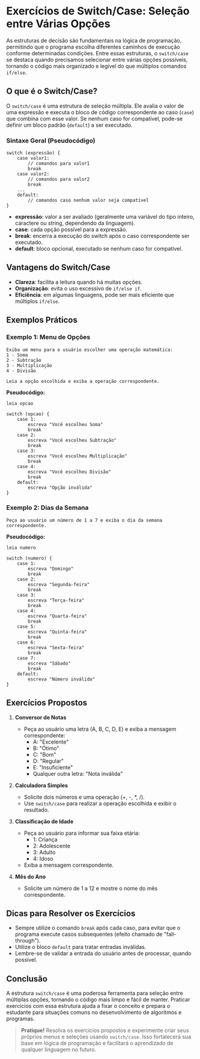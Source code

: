 
# Exercícios de Switch/Case: Seleção entre Várias Opções

As estruturas de decisão são fundamentais na lógica de programação, permitindo que o programa escolha diferentes caminhos de execução conforme determinadas condições. Entre essas estruturas, o `switch/case` se destaca quando precisamos selecionar entre várias opções possíveis, tornando o código mais organizado e legível do que múltiplos comandos `if/else`.

## O que é o Switch/Case?

O `switch/case` é uma estrutura de seleção múltipla. Ele avalia o valor de uma expressão e executa o bloco de código correspondente ao caso (`case`) que combina com esse valor. Se nenhum caso for compatível, pode-se definir um bloco padrão (`default`) a ser executado.

### Sintaxe Geral (Pseudocódigo)

```plaintext
switch (expressão) {
    case valor1:
        // comandos para valor1
        break
    case valor2:
        // comandos para valor2
        break
    ...
    default:
        // comandos caso nenhum valor seja compatível
}
```

- **expressão**: valor a ser avaliado (geralmente uma variável do tipo inteiro, caractere ou string, dependendo da linguagem).
- **case**: cada opção possível para a expressão.
- **break**: encerra a execução do switch após o caso correspondente ser executado.
- **default**: bloco opcional, executado se nenhum caso for compatível.

## Vantagens do Switch/Case

- **Clareza**: facilita a leitura quando há muitas opções.
- **Organização**: evita o uso excessivo de `if/else if`.
- **Eficiência**: em algumas linguagens, pode ser mais eficiente que múltiplos `if/else`.

## Exemplos Práticos

### Exemplo 1: Menu de Opções

```plaintext
Exiba um menu para o usuário escolher uma operação matemática:
1 - Soma
2 - Subtração
3 - Multiplicação
4 - Divisão

Leia a opção escolhida e exiba a operação correspondente.
```

**Pseudocódigo:**

```plaintext
leia opcao

switch (opcao) {
    case 1:
        escreva "Você escolheu Soma"
        break
    case 2:
        escreva "Você escolheu Subtração"
        break
    case 3:
        escreva "Você escolheu Multiplicação"
        break
    case 4:
        escreva "Você escolheu Divisão"
        break
    default:
        escreva "Opção inválida"
}
```

### Exemplo 2: Dias da Semana

```plaintext
Peça ao usuário um número de 1 a 7 e exiba o dia da semana correspondente.
```

**Pseudocódigo:**

```plaintext
leia numero

switch (numero) {
    case 1:
        escreva "Domingo"
        break
    case 2:
        escreva "Segunda-feira"
        break
    case 3:
        escreva "Terça-feira"
        break
    case 4:
        escreva "Quarta-feira"
        break
    case 5:
        escreva "Quinta-feira"
        break
    case 6:
        escreva "Sexta-feira"
        break
    case 7:
        escreva "Sábado"
        break
    default:
        escreva "Número inválido"
}
```

## Exercícios Propostos

1. **Conversor de Notas**
   - Peça ao usuário uma letra (A, B, C, D, E) e exiba a mensagem correspondente:
     - A: "Excelente"
     - B: "Ótimo"
     - C: "Bom"
     - D: "Regular"
     - E: "Insuficiente"
     - Qualquer outra letra: "Nota inválida"

2. **Calculadora Simples**
   - Solicite dois números e uma operação (+, -, *, /).
   - Use `switch/case` para realizar a operação escolhida e exibir o resultado.

3. **Classificação de Idade**
   - Peça ao usuário para informar sua faixa etária:
     - 1: Criança
     - 2: Adolescente
     - 3: Adulto
     - 4: Idoso
   - Exiba a mensagem correspondente.

4. **Mês do Ano**
   - Solicite um número de 1 a 12 e mostre o nome do mês correspondente.

## Dicas para Resolver os Exercícios

- Sempre utilize o comando `break` após cada caso, para evitar que o programa execute casos subsequentes (efeito chamado de "fall-through").
- Utilize o bloco `default` para tratar entradas inválidas.
- Lembre-se de validar a entrada do usuário antes de processar, quando possível.

## Conclusão

A estrutura `switch/case` é uma poderosa ferramenta para seleção entre múltiplas opções, tornando o código mais limpo e fácil de manter. Praticar exercícios com essa estrutura ajuda a fixar o conceito e prepara o estudante para situações comuns no desenvolvimento de algoritmos e programas.

> **Pratique!** Resolva os exercícios propostos e experimente criar seus próprios menus e seleções usando `switch/case`. Isso fortalecerá sua base em lógica de programação e facilitará o aprendizado de qualquer linguagem no futuro.
```
